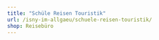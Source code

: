 ```yaml
---
title: "Schüle Reisen Touristik"
url: /isny-im-allgaeu/schuele-reisen-touristik/
shop: Reisebüro
---
```

